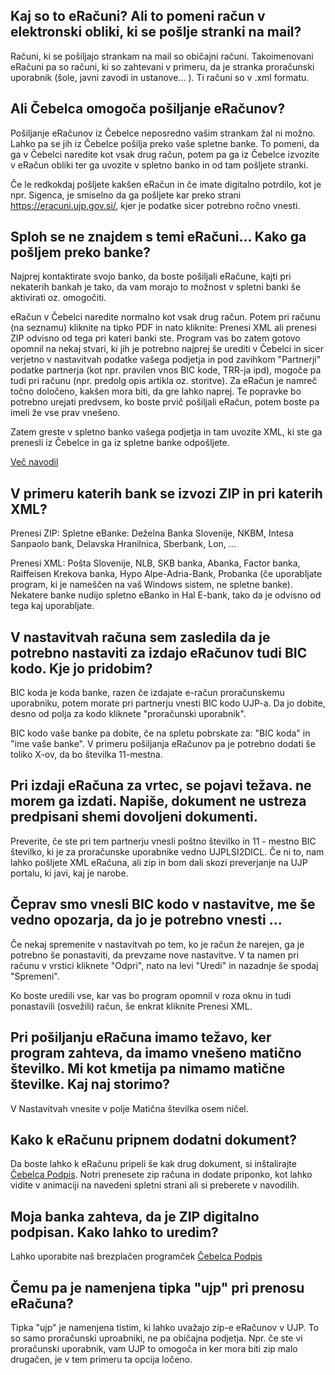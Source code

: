 ## Kaj so to eRačuni? Ali to pomeni račun v elektronski obliki, ki se pošlje stranki na mail?

Računi, ki se pošiljajo strankam na mail so običajni računi. Takoimenovani eRačuni pa so računi, ki so zahtevani v primeru, da je stranka proračunski uporabnik (šole, javni zavodi in ustanove... ). Ti računi so v .xml formatu.


## Ali Čebelca omogoča pošiljanje eRačunov?

Pošiljanje eRačunov iz Čebelce neposredno vašim strankam žal ni možno. Lahko pa se jih iz Čebelce pošilja preko vaše spletne banke. To pomeni, da ga v Čebelci naredite kot vsak drug račun, potem pa ga iz Čebelce izvozite v eRačun obliki ter ga uvozite v spletno banko in od tam pošljete stranki.

Če le redkokdaj pošljete kakšen eRačun in če imate digitalno potrdilo, kot je npr. Sigenca, je smiselno da ga pošljete kar preko strani https://eracuni.ujp.gov.si/, kjer je podatke sicer potrebno ročno vnesti. 

## Sploh se ne znajdem s temi eRačuni... Kako ga pošljem preko banke?

Najprej kontaktirate svojo banko, da boste pošiljali eRačune, kajti pri nekaterih bankah je tako, da vam morajo to možnost v spletni banki še aktivirati oz. omogočiti.

eRačun v Čebelci naredite normalno kot vsak drug račun. Potem pri računu (na seznamu) kliknite na tipko PDF in nato kliknite: Prenesi XML ali prenesi ZIP odvisno od tega pri kateri banki ste. Program vas bo zatem gotovo opomnil na nekaj stvari, ki jih je potrebno najprej še urediti v Čebelci in sicer verjetno v nastavitvah podatke vašega podjetja in pod zavihkom "Partnerji" podatke partnerja (kot npr. pravilen vnos BIC kode, TRR-ja ipd), mogoče pa tudi pri računu (npr. predolg opis artikla oz. storitve). Za eRačun je namreč točno določeno, kakšen mora biti, da gre lahko naprej. Te popravke bo potrebno urejati predvsem, ko boste prvič pošiljali eRačun, potem boste pa imeli že vse prav vnešeno.

Zatem greste v spletno banko vašega podjetja in tam uvozite XML, ki ste ga prenesli iz Čebelce in ga iz spletne banke odpošljete.

[Več navodil](https://www.cebelca.biz/pomoc-eracuni.html)

## V primeru katerih bank se izvozi ZIP in pri katerih XML?

Prenesi ZIP: Spletne eBanke: Deželna Banka Slovenije, NKBM, Intesa Sanpaolo bank, Delavska Hranilnica, Sberbank, Lon, ...

Prenesi XML: Pošta Slovenije, NLB, SKB banka, Abanka, Factor banka, Raiffeisen Krekova banka, Hypo Alpe-Adria-Bank, Probanka (če uporabljate program, ki je nameščen na vaš Windows sistem, ne spletne banke). Nekatere banke nudijo spletno eBanko in Hal E-bank, tako da je odvisno od tega kaj uporabljate.

## V nastavitvah računa sem zasledila da je potrebno nastaviti za izdajo eRačunov tudi BIC kodo. Kje jo pridobim?

BIC koda je koda banke, razen če izdajate e-račun proračunskemu uporabniku, potem morate pri partnerju vnesti BIC kodo UJP-a. Da jo dobite, desno od polja za kodo kliknete "proračunski uporabnik".

BIC kodo vaše banke pa dobite, če na spletu pobrskate za: "BIC koda" in "ime vaše banke". V primeru pošiljanja eRačunov pa je potrebno dodati še toliko X-ov, da bo številka 11-mestna.

## Pri izdaji eRačuna za vrtec, se pojavi težava. ne morem ga izdati. Napiše, dokument ne ustreza predpisani shemi dovoljeni dokumenti.

Preverite, če ste pri tem partnerju vnesli poštno številko in 11 - mestno BIC številko, ki je za proračunske uporabnike vedno UJPLSI2DICL. Če ni to, nam lahko pošljete XML eRačuna, ali zip in bom dali skozi preverjanje na UJP portalu, ki javi, kaj je narobe.

## Čeprav smo vnesli BIC kodo v nastavitve, me še vedno opozarja, da jo je potrebno vnesti ...

Če nekaj spremenite v nastavitvah po tem, ko je račun že narejen, ga je potrebno še ponastaviti, da prevzame nove nastavitve. V ta namen pri računu v vrstici kliknete "Odpri", nato na levi "Uredi" in nazadnje še spodaj "Spremeni".

Ko boste uredili vse, kar vas bo program opomnil v roza oknu in tudi ponastavili (osvežili) račun, še enkrat kliknite Prenesi XML.

## Pri pošiljanju eRačuna imamo težavo, ker program zahteva, da imamo vnešeno matično številko. Mi kot kmetija pa nimamo matične številke. Kaj naj storimo?

V Nastavitvah vnesite v polje Matična številka osem ničel.

## Kako k eRačunu pripnem dodatni dokument?

Da boste lahko k eRačunu pripeli še kak drug dokument, si inštalirajte [Čebelca Podpis](https://www.cebelca.biz/podpis/). Notri prenesete zip računa in dodate priponko, kot lahko vidite v animaciji na navedeni spletni strani ali si preberete v navodilih.

## Moja banka zahteva, da je ZIP digitalno podpisan. Kako lahko to uredim?

Lahko uporabite naš brezplačen programček [Čebelca Podpis](https://www.cebelca.biz/podpis/) 

## Čemu pa je namenjena tipka "ujp" pri prenosu eRačuna?

Tipka "ujp" je namenjena tistim, ki lahko uvažajo zip-e eRačunov v UJP. To so samo proračunski uproabniki, ne pa običajna podjetja. Npr. če ste vi proračunski uporabnik, vam UJP to omogoča in ker mora biti zip malo drugačen, je v tem primeru ta opcija ločeno.


